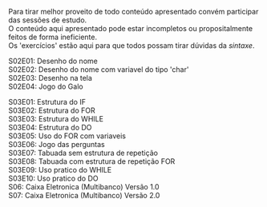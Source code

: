 Para tirar melhor proveito de todo conteúdo apresentado convém participar das sessões de estudo.  
O conteúdo aqui apresentado pode estar incompletos ou propositalmente feitos de forma ineficiente.  
Os 'exercícios' estão aqui para que todos possam tirar dúvidas da *sintaxe*.  
  
S02E01: Desenho do nome  
S02E02: Desenho do nome com variavel do tipo 'char'  
S02E03: Desenho na tela  
S02E04: Jogo do Galo  
  
S03E01: Estrutura do IF  
S03E02: Estrutura do FOR  
S03E03: Estrutura do WHILE  
S03E04: Estrutura do DO  
S03E05: Uso do FOR com variaveis  
S03E06: Jogo das perguntas  
S03E07: Tabuada sem estrutura de repetição  
S03E08: Tabuada com estrutura de repetição FOR  
S03E09: Uso pratico do WHILE  
S03E10: Uso pratico do DO    
S06: Caixa Eletronica (Multibanco) Versão 1.0  
S07: Caixa Eletronica (Multibanco) Versão 2.0  
